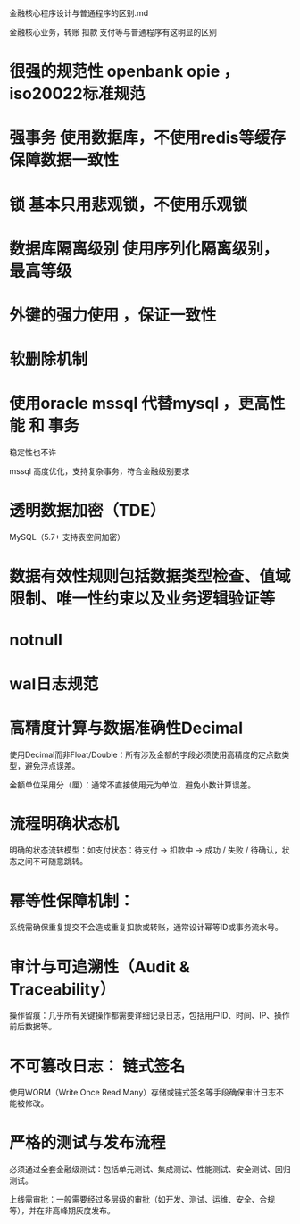 

金融核心程序设计与普通程序的区别.md


金融核心业务，转账 扣款 支付等与普通程序有这明显的区别


# 很强的规范性  openbank opie ，iso20022标准规范


# 强事务 使用数据库，不使用redis等缓存 保障数据一致性


# 锁 基本只用悲观锁，不使用乐观锁

# 数据库隔离级别 使用序列化隔离级别，最高等级

# 外键的强力使用 ，保证一致性
# 软删除机制
# 使用oracle mssql 代替mysql ，更高性能 和 事务
稳定性也不许

mssql 高度优化，支持复杂事务，符合金融级别要求

# 透明数据加密（TDE）

MySQL（5.7+ 支持表空间加密）

# 数据有效性规则包括数据类型检查、值域限制、唯一性约束以及业务逻辑验证等

# notnull


# wal日志规范

# 高精度计算与数据准确性Decimal
使用Decimal而非Float/Double：所有涉及金额的字段必须使用高精度的定点数类型，避免浮点误差。

金额单位采用分（厘）：通常不直接使用元为单位，避免小数计算误差。


# 流程明确状态机
明确的状态流转模型：如支付状态：待支付 -> 扣款中 -> 成功 / 失败 / 待确认，状态之间不可随意跳转。

# 幂等性保障机制：
系统需确保重复提交不会造成重复扣款或转账，通常设计幂等ID或事务流水号。

# 审计与可追溯性（Audit & Traceability）
操作留痕：几乎所有关键操作都需要详细记录日志，包括用户ID、时间、IP、操作前后数据等。

# 不可篡改日志： 链式签名
使用WORM（Write Once Read Many）存储或链式签名等手段确保审计日志不能被修改。



# 严格的测试与发布流程
必须通过全套金融级测试：包括单元测试、集成测试、性能测试、安全测试、回归测试。

上线需审批：一般需要经过多层级的审批（如开发、测试、运维、安全、合规等），并在非高峰期灰度发布。